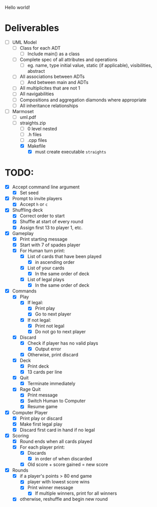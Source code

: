 Hello world!

# Deliverables
- [ ] UML Model
  - [ ] Class for each ADT
    - [ ] Include main() as a class
  - [ ] Complete spec of all attributes and operations
    - [ ] eg. name, type initial value, static (if applicable), visibilities, abstract
  - [ ] All associations between ADTs
    - [ ] And between main and ADTs
  - [ ] All multiplicites that are not 1
  - [ ] All navigabilities
  - [ ] Compositions and aggregation diamonds where appropriate
  - [ ] All inheritance relationships
- [ ] Marmoset 
  - [ ] uml.pdf
  - [ ] straights.zip
    - [ ] 0 level nested
    - [ ] .h files
    - [ ] .cpp files
    - [X] Makefile
      - [X] must create executable `straights`

# TODO:
- [X] Accept command line argument
  - [X] Set seed 
- [X] Prompt to invite players
  - [X] Accept `h` or `c`
- [X] Shuffling deck
  - [X] Correct order to start
  - [X] Shuffle at start of every round
  - [X] Assign first 13 to player 1, etc.
- [X] Gameplay
  - [X] Print starting message
  - [X] Start with 7 of spades player
  - [X] For Human turn print:
    - [X] List of cards that have been played
      - [X] in ascending order
    - [X] List of your cards
      - [X] In the same order of deck
    - [X] List of legal plays
      - [X] In the same order of deck
- [X] Commands
  - [X] Play
    - [X] If legal:
      - [X] Print play
      - [X] Go to next player
    - [X] If not legal:
      - [X] Print not legal
      - [X] Do not go to next player
  - [X] Discard
    - [X] Check if player has no valid plays
      - [X] Output error
    - [X] Otherwise, print discard
  - [X] Deck
    - [X] Print deck
    - [X] 13 cards per line
  - [X] Quit
    - [X] Terminate immediately
  - [X] Rage Quit
    - [X] Print message
    - [X] Switch Human to Computer
    - [X] Resume game
- [X] Computer Player
  - [X] Print play or discard
  - [X] Make first legal play
  - [X] Discard first card in hand if no legal
- [X] Scoring
  - [X] Round ends when all cards played
  - [X] For each player print:
    - [X] Discards
      - [X] in order of when discarded
    - [X] Old score + score gained = new score
- [X] Rounds
  - [X] if a player's points > 80 end game
    - [X] player with lowest score wins
    - [X] Print winner message
      - [X] If multiple winners, print for all winners
  - [X] otherwise, reshuffle and begin new round
